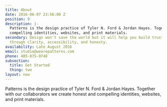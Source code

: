 ```yaml
---
title: About
date: 2016-06-07 23:56:00 Z
position: 0
description: |-
  Patterns is the design practice of Tyler N. Ford & Jordan Hayes. Together with our collaborators we create honest and
  compelling identities, websites, and print materials.
secondary: Design won't save the world but it will help you build trust and loy­al­ty
  through clar­i­ty, ac­ces­si­bil­ity, and honesty.
availability: Late August 2016
email: studio@wearepatterns.com
phone: 405-875-9748
subsection:
  title: Get Started
  thing: two
layout: new
---
```


Patterns is the design practice of Tyler N. Ford & Jordan Hayes. To­gether with our col­laborators we create honest and com­pel­ling iden­tities, web­sites, and print materials.